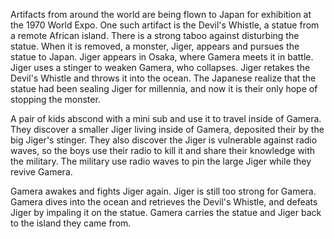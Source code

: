 Artifacts from around the world are being flown to Japan for exhibition at the 1970 World Expo. One such artifact is the Devil's Whistle, a statue from a remote African island. There is a strong taboo against disturbing the statue. When it is removed, a monster, Jiger, appears and pursues the statue to Japan. Jiger appears in Osaka, where Gamera meets it in battle. Jiger uses a stinger to weaken Gamera, who collapses. Jiger retakes the Devil's Whistle and throws it into the ocean. The Japanese realize that the statue had been sealing Jiger for millennia, and now it is their only hope of stopping the monster.

A pair of kids abscond with a mini sub and use it to travel inside of Gamera. They discover a smaller Jiger living inside of Gamera, deposited their by the big Jiger's stinger. They also discover the Jiger is vulnerable against radio waves, so the boys use their radio to kill it and share their knowledge with the military. The military use radio waves to pin the large Jiger while they revive Gamera.

Gamera awakes and fights Jiger again. Jiger is still too strong for Gamera. Gamera dives into the ocean and retrieves the Devil's Whistle, and defeats Jiger by impaling it on the statue. Gamera carries the statue and Jiger back to the island they came from.